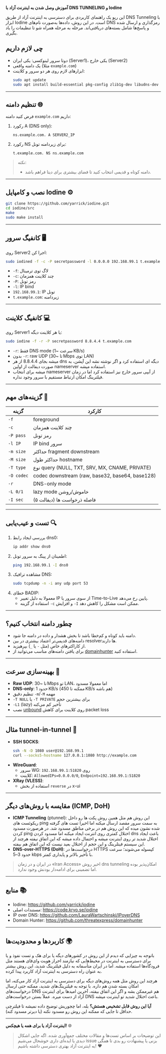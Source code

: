 **آموزش وصل شدن به اینترنت آزاد با DNS TUNNELING و Iodine**

این رپو یک راهنمای کاربردی برای دسترسی به اینترنت آزاد از طریق DNS Tunneling با ابزار Iodine است. در این روش، داده‌ها به‌صورت نام‌های DNS رمزگذاری و ارسال شده و پاسخ‌ها شامل بسته‌های دریافتی‌اند. مرحله به مرحله همراه شو تا تنظیمات را یاد بگیری.

## چی لازم داریم
- دوتا سرور لینوکسی: یکی ایران (Server1)، یکی خارج (Server2)
- یک دامنه واقعی (مثلا `example.com`)
- ابزارهای لازم روی هر دو سرور و کلاینت:
  ```bash
  sudo apt update
  sudo apt install build-essential pkg-config zlib1g-dev libudns-dev curl dnsutils tcpdump
  ```

---

## تنظیم دامنه 🌐
فرض کنید دامنه `example.com` داریم:

1. رکورد A (DNS only):
   ```
   ns.example.com. A SERVER2_IP
   ```
2. رکورد NS برای زیردامنه تونل:
   ```
   t.example.com. NS ns.example.com
   ```

> نکته:
> - دامنه کوتاه و قدیمی انتخاب کنید تا فضای بیشتری برای دیتا فراهم باشد.

---

## نصب و کامپایل Iodine ⚙️
```bash
git clone https://github.com/yarrick/iodine.git
cd iodine/src
make
sudo make install
```

---

## کانفیگ سرور 🖥️
روی Server2 اجرا کن:
```bash
sudo iodined -f -c -P secretpassword -l 0.0.0.0 192.168.99.1 t.example.com
```
- `-f`: لاگ توی ترمینال
- `-c`: چند کلاینت همزمان
- `-P`: رمز تونل
- `-l`: IP bind
- `192.168.99.1`: IP تونل
- `t.example.com`: زیردامنه

---

## کانفیگ کلاینت 💻
روی Server1 یا هر کلاینت دیگه:
```bash
sudo iodine -f -r -P secretpassword 8.8.4.4 t.example.com
```
- `-r`: فقط DNS mode (سرعت ~1 KB/s)
- بدون `-r`: raw UDP (تا ~30 Mbps توی LAN)
- میشه بجای 8.8.4.4 از هر dns دیگه ای استفاده کرد و اگر نوشته نشه این آپشن، به صورت دیفالت از اولین nameserver استفاده میشه.
- میشه برای انتخاب nameserver از آیپی سرور خارج نیز استفاده کرد اما در زمان فیلترینگ امکان ارتباط مستقیم با سرور وجود نداره.

---

## گزینه‌های مهم 🔧
| گزینه     | کارکرد                                          |
|-----------|--------------------------------------------------|
| `-f`      | foreground                                      |
| `-c`      | چند کلاینت همزمان                                |
| `-P pass` | رمز تونل                                        |
| `-l IP`   | IP bind سرور                                    |
| `-m size` | حداکثر fragment downstream                      |
| `-M size` | حداکثر طول hostname                             |
| `-T type` | نوع query (NULL, TXT, SRV, MX, CNAME, PRIVATE)   |
| `-O codec`| codec downstream (raw, base32, base64, base128)  |
| `-r`      | DNS-only mode                                   |
| `-L 0/1`  | lazy mode خاموش/روشن                             |
| `-I sec`  | فاصله ذرخواست ها (دیفالت ۵)                          |

---

## تست و عیب‌یابی 🔍
1. بررسی ایجاد رابط dns0:
   ```bash
   ip addr show dns0
   ```
2. اطمینان از پینگ به سرور تونل:
   ```bash
   ping 192.168.99.1 -I dns0
   ```
3. مشاهده ترافیک DNS:
   ```bash
   sudo tcpdump -n -i any udp port 53
   ```
4. خطای BADIP:
   - معمولا به دلیل تغییر IP از سوی سرور یا Time-to-Live پایین رخ می‌دهد.
   - استفاده از گزینه `-c` و افزایش `-I` ممکن است مشکل را کاهش دهد.

---

## چطور دامنه انتخاب کنیم؟
- دامنه باید کوتاه و کم‌خطا باشد تا بخش هشدار و داده در دامنه جا شود.
- دامنه‌های قدیمی‌تر اعتماد بیشتری در بین resolverها دارند.
- از کاراکترهای خاص (مثل `-` یا `_`) بپرهیزید.
- برای یافتن دامنه‌های مناسب می‌توانید از [domainhunter](https://github.com/threatexpress/domainhunter) استفاده کنید.

---

## بهینه‌سازی سرعت 🚀
- **Raw UDP**: تا ~30 Mbps تو LAN، اما معمولا مسدود
- **DNS-only**: حدود 1 KB/s (ممکنه تا 450 KB/s هم باشه)
- تنظیم دقیق `-m`/`-M` مهمه
- `-T NULL` یا `-T PRIVATE` برای بیشترین حجم
- `-L1` (lazy) تأخیر کم می‌کنه
- نصب [unbound](https://nlnetlabs.nl/projects/unbound/about/) روی کلاینت برای کاهش packet loss

---

## مثال tunnel-in-tunnel 🔄
- **SSH SOCKS**:
  ```bash
  ssh -N -D 1080 user@192.168.99.1
  curl --socks5-hostname 127.0.0.1:1080 http://example.com
  ```
- **WireGuard**:
  - سرور WG: روی `192.168.99.1:51820`
  - کلاینت: `AllowedIPs=0.0.0.0/0`, `Endpoint=192.168.99.1:51820`
- **XRay (VLESS)**:
  - استفاده از بخش `reverse` در x-ui

---

## مقایسه با روش‌های دیگر (ICMP, DoH)

- **ICMP Tunneling** (ptunnel): این روش هم مثل همین روش پکت ها رو داخل ریکوئست های ping به سمت سرور مقصد ارسال میکنه اما اخیرا تست های گرفته شده نشون میده که این روش هم در برخی مناطق مسدود شد. در هرصورت مسدود کردن ping اختلال کمتری روی انترنت ایجاد میکنه اما مسدود کردن dns باعث ایجاد اختلال شدید تر روی اینترنت میشه و احتمال داده میشه که این اتفاق نیفته هرچند از این سیستم فیتلرینگ و این حجم از اختلال بعید نیست که این اتفاق هم بیفته.
- **DNS-over-HTTPS (DoH)**: درخواست‌ها در HTTPS کپسوله می‌شوند؛ سرعت حدود 3–5 kbps با تأخیر بالاتر و پایداری کمتر.

> در ایران و در زمان «Iran Access» اخیر روش dns tunneling امکان‌پذیر بوده اما تضمینی برای ادامه‌دار بودنش وجود ندارد.

---

## منابع 📚
- Iodine: https://github.com/yarrick/iodine
- مستندات اصلی: https://code.kryo.se/iodine
- IP over DNS: https://github.com/LauraWartschinski/IPoverDNS
- Domain Hunter: https://github.com/threatexpress/domainhunter

---

## کاربردها و محدودیت‌ها 🌍
باتوجه به چیزایی که دیدم از این روش در کشور‌های دیگه یا برای هک و تست نفوذ و یا برای دسترسی به اینترنت در محیط‌هایی که نیازمند احراز هویت وای‌فای هستند مثل فرودگاه‌ها استفاده میشه. اما در ایران متأسفانه به دلیل فیلترینگ شدید، این روش بیشتر به عنوان راه دسترسی به اینترنت آزاد کاربرد پیدا کرده.

هرچند این روش مثل همه روش‌های دیگه برای دسترسی به اینترنت آزاد کار می‌کنه، اما امکان بسته شدن هم داره. با توجه به فیلترینگ‌های شدید، ممکنه حتی ارسال درخواست‌های DNS هم غیرممکن بشه و اگر این اتفاق بیفته، آخرین امیدها برای اینترنت آزاد از دست میره. عملاً بستن درخواست‌های DNS باعث اختلال شدید تو اینترنت میشه.

**آیا این روش قابل تشخیص هستش؟** بله، اما چجوریش توضیح داده نمیشه تا فیلترچی حداقل تا جایی که ممکنه این روش رو مسدود نکنه (یا دیرتر مسدود کنه). 

---

**اینترنت آزاد یا برای همه یا هیچکس!** 🌐

> این توضیحات بر اساس تست‌ها و مقالات مختلف جمع‌آوری شده. اگه جایی اشکال دیدی یا ایده‌ای داری خوشحال می‌شیم issue بزنی یا پیشنهادت رو بدی تا همگی به اینترنت آزاد بهتری دسترسی داشته باشیم! ❤️


